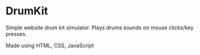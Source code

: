# DrumKit
Simple website drum kit simulator.
Plays drums sounds on mouse clicks/key presses.

Made using HTML, CSS, JavaScript
